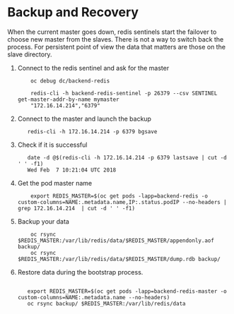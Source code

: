 # Backup and Recovery

When the current master goes down, redis sentinels start the failover to choose new master from the slaves.
There is not a way to switch back the process.
For persistent point of view the data that matters are those on the slave directory.

1. Connect to the redis sentinel and ask for the master

    ```shell
        oc debug dc/backend-redis
    
        redis-cli -h backend-redis-sentinel -p 26379 --csv SENTINEL get-master-addr-by-name mymaster
        "172.16.14.214","6379"
    ```

2. Connect to the master and launch the backup

    ```shell
       redis-cli -h 172.16.14.214 -p 6379 bgsave       
    ```
    
3. Check if it is successful

    ```shell
       date -d @$(redis-cli -h 172.16.14.214 -p 6379 lastsave | cut -d ' ' -f1)
       Wed Feb  7 10:21:04 UTC 2018
    ```

4. Get the pod master name

    ```shell
        export REDIS_MASTER=$(oc get pods -lapp=backend-redis -o custom-columns=NAME:.metadata.name,IP:.status.podIP --no-headers | grep 172.16.14.214  | cut -d ' ' -f1)
    ```
    
5. Backup your data

    ```shell
        oc rsync $REDIS_MASTER:/var/lib/redis/data/$REDIS_MASTER/appendonly.aof backup/
        oc rsync $REDIS_MASTER:/var/lib/redis/data/$REDIS_MASTER/dump.rdb backup/
    ```

6. Restore data during the bootstrap process.

    ```shell
       
       export REDIS_MASTER=$(oc get pods -lapp=backend-redis-master -o custom-columns=NAME:.metadata.name --no-headers)
       oc rsync backup/ $REDIS_MASTER:/var/lib/redis/data
    ```
